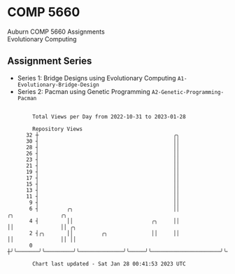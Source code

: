 # COMP 5660
Auburn COMP 5660 Assignments  
Evolutionary Computing

## Assignment Series
- Series 1: Bridge Designs using Evolutionary Computing `A1-Evolutionary-Bridge-Design`
- Series 2: Pacman using Genetic Programming `A2-Genetic-Programming-Pacman`

```

        Total Views per Day from 2022-10-31 to 2023-01-28

        Repository Views
      32 ┼                                           ╭╮
      30 ┤                                           ││
      28 ┤                                           ││
      26 ┤                                           ││
      23 ┤                                           ││
      21 ┤                                           ││
      19 ┤                                           ││
      17 ┤                                           ││
      15 ┤                                           ││
      13 ┤                                           ││
      11 ┤                                           ││
       9 ┤                                           ││
       6 ┤         ╭╮                                ││                      ╭╮               ╭╮
       4 ┤         ││                         ╭╮     ││                      ││               ││ ╭╮
       2 ┤╭╮       ││         ╭╮              ││     ││                      ││               ││ ││
       0 ┼╯╰───────╯╰─────────╯╰──────────────╯╰─────╯╰──────────────────────╯╰───────────────╯╰─╯╰

        Chart last updated - Sat Jan 28 00:41:53 2023 UTC
        
```
